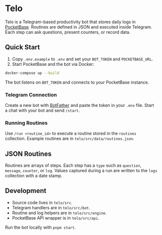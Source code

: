 # Telo

Telo is a Telegram-based productivity bot that stores daily logs in [PocketBase](https://pocketbase.io). Routines are defined in JSON and executed inside Telegram. Each step can ask questions, present counters, or record data.

## Quick Start

1. Copy `.env.example` to `.env` and set your `BOT_TOKEN` and `POCKETBASE_URL`.
2. Start PocketBase and the bot via Docker:

```bash
docker-compose up --build
```

The bot listens on `BOT_TOKEN` and connects to your PocketBase instance.

### Telegram Connection

Create a new bot with [BotFather](https://t.me/BotFather) and paste the token in your `.env` file. Start a chat with your bot and send `/start`.

### Running Routines

Use `/run <routine_id>` to execute a routine stored in the `routines` collection. Example routines are in `telo/src/data/routines.json`.

## JSON Routines

Routines are arrays of steps. Each step has a `type` such as `question`, `message`, `counter`, or `log`. Values captured during a run are written to the `logs` collection with a date stamp.

## Development

- Source code lives in `telo/src`.
- Telegram handlers are in `telo/src/bot`.
- Routine and log helpers are in `telo/src/engine`.
- PocketBase API wrapper is in `telo/src/api`.

Run the bot locally with `pnpm start`.
